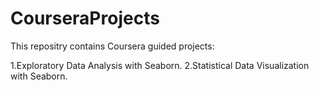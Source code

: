 # CourseraProjects
This repositry contains Coursera guided projects:

1.Exploratory Data Analysis with Seaborn.
2.Statistical Data Visualization with Seaborn.
